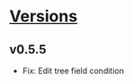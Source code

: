 # [Versions](https://github.com/Tracktor/treege/releases)

## v0.5.5
- Fix: Edit tree field condition

